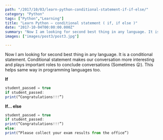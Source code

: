 ```yaml
---
path: "/2017/10/03/learn-python-conditional-statement-if-if-else/"
category: "Python"
tags: ["Python","Learning"]
title: "Learn Python — conditional statement ( if, if else )"
date: "2017-10-04T00:00:00.000Z"
summary: "Now I am looking for second best thing in any language. It is a conditional statement. Conditional statement makes our conversation more interesting and plays important roles to conclude conversations..."
images: ["images/post3/post3.jpg"]

---
```


Now I am looking for second best thing in any language. It is a conditional statement. Conditional statement makes our conversation more interesting and plays important roles to conclude conversations (Sometimes 😛). This helps same way in programming languages too.


<b>If</b>

```js
student_passed = true
if student_passed:
print(“Congratulations!!!”)
```



<b>If… else</b>

```js
student_passed = true
if student_passed:
print(“Congratulations!!!”)
else:
print(“Please collect your exam results from the office”)
```


